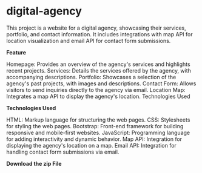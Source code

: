 # digital-agency
This project is a website for a digital agency, showcasing their services, portfolio, and contact information. It includes integrations with map API for location visualization and email API for contact form submissions.



**Feature**


Homepage: Provides an overview of the agency's services and highlights recent projects.
Services: Details the services offered by the agency, with accompanying descriptions.
Portfolio: Showcases a selection of the agency's past projects, with images and descriptions.
Contact Form: Allows visitors to send inquiries directly to the agency via email.
Location Map: Integrates a map API to display the agency's location.
Technologies Used

**Technologies Used**


HTML: Markup language for structuring the web pages.
CSS: Stylesheets for styling the web pages.
Bootstrap: Front-end framework for building responsive and mobile-first websites.
JavaScript: Programming language for adding interactivity and dynamic behavior.
Map API: Integration for displaying the agency's location on a map.
Email API: Integration for handling contact form submissions via email.

**Download the zip File**
